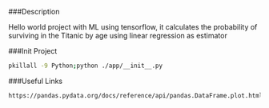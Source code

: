 ###Description

Hello world project with ML using tensorflow, it calculates the probability of surviving in the 
Titanic by age using linear regression as estimator

###Init Project

```sh
pkillall -9 Python;python ./app/__init__.py
```

###Useful Links

    https://pandas.pydata.org/docs/reference/api/pandas.DataFrame.plot.html#pandas.DataFrame.plot
